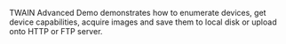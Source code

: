TWAIN Advanced Demo demonstrates how to enumerate devices, get device capabilities, acquire images and save them to local disk or upload onto HTTP or FTP server.
